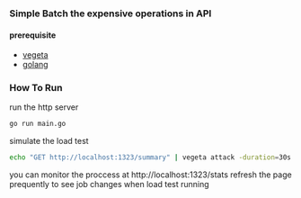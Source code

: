 ### Simple Batch the expensive operations in API

#### prerequisite
- [vegeta](https://github.com/tsenart/vegeta)
- [golang](https://golang.org/)

### How To Run

run the http server
```bash
go run main.go
```

simulate the load test
```bash
echo "GET http://localhost:1323/summary" | vegeta attack -duration=30s -rate=5 -timeout=3s | vegeta report
```

you can monitor the proccess at http://localhost:1323/stats
refresh the page prequently to see job changes when load test running
